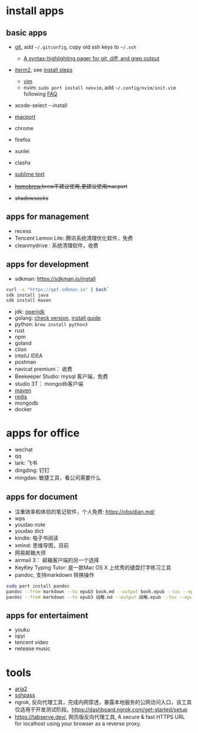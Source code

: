 <!---
markmeta_author: wongoo
markmeta_date: 2019-07-17
markmeta_title: mac 应用列表
markmeta_categories: app
markmeta_tags: app
-->

# install apps

## basic apps

- [git](https://git-scm.com/download/mac), add `~/.gitconfig`, copy old ssh keys to `~/.ssh`
  - [A syntax-highlighting pager for git, diff, and grep output](https://dandavison.github.io/delta/introduction.html)
- [iterm2](iterm2.md), see [install steps](vim/vim-install.md)
  - [vim](vim/)
  - nvim: `sudo port install neovim`, add `~/.config/nvim/init.vim` following [FAQ](https://github.com/neovim/neovim/wiki/FAQ)
- xcode-select --install
- [macport](https://www.macports.org/install.php)
- chrome
- firefox
- xunlei
- clashx
- [sublime text](https://www.sublimetext.com/)

- ~~[homebrew](https://docs.brew.sh/Installation),brew不建议使用,更建议使用macport~~
- ~~shadowsocks~~

## apps for management
- recess
- Tencent Lemon Lite: 腾讯系统清理优化软件，免费
- cleanmydrive : 系统清理软件，收费


## apps for development
- sdkman: https://sdkman.io/install
```bash
curl -s "https://get.sdkman.io" | bash`
sdk install java
sdk install maven
```

- jdk: [openjdk](https://jdk.java.net/) 
- golang: [check version](https://github.com/golang/go/releases), [install guide](https://github.com/wongoo/doc/blob/master/lang/go/go-install.md)
- python: `brew install python3`
- rust
- npm
- goland
- clion
- inteliJ IDEA
- postman
- navicat premium： 收费
- Beekeeper Studio: mysql 客户端，免费
- studio 3T： mongodb客户端
- [maven](https://maven.apache.org/download.cgi)
- [redis](redis/redis.md)
- mongodb
- docker

# apps for office
- wechat
- qq
- lark: 飞书
- dingding: 钉钉
- mingdao: 敏捷工具，看公司需要什么

## apps for document
- 注重效率和体验的笔记软件，个人免费: https://obsidian.md/
- wps
- youdao note
- youdao dict
- kindle: 电子书阅读
- xmind: 思维导图，目前
- 网易邮箱大师
- airmail 3： 邮箱客户端的另一个选择
- KeyKey Typing Tutor: 是一款Mac OS X 上优秀的键盘打字练习工具
- pandoc, 支持markdown 转换操作
```bash
sudo port install pandoc
pandoc --from markdown --to epub3 book.md --output book.epub --toc --epub-cover-image=img/cover.png
pandoc --from markdown --to epub3 战略.md --output 战略.epub --toc --epub-cover-image=/Users/gelnyang/Downloads/strategy.webp
```


## apps for entertaiment
- youku
- iqiyi
- tencent video
- netease music

# tools
- [aria2](aria2.md)
- [sshpass](sshpass.md)
- ngrok, 反向代理工具，完成内网穿透，暴露本地服务的公网访问入口，该工具仅适用于开发测试阶段。https://dashboard.ngrok.com/get-started/setup
- https://tabserve.dev/, 网页版反向代理工具,  A secure & fast HTTPS URL for localhost using your browser as a reverse proxy.



